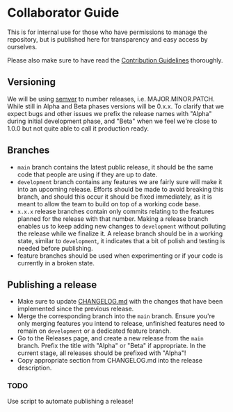 # Collaborator Guide

This is for internal use for those who have permissions to manage the repository, but is published here for transparency and easy access by ourselves.

Please also make sure to have read the [Contribution Guidelines](CONTRIBUTING.md) thoroughly.

## Versioning

We will be using [semver](https://semver.org/) to number releases, i.e. MAJOR.MINOR.PATCH. While still in Alpha and Beta phases versions will be 0.x.x. To clarify that we expect bugs and other issues we prefix the release names with "Alpha" during initial development phase, and "Beta" when we feel we're close to 1.0.0 but not quite able to call it production ready.

## Branches

- `main` branch contains the latest public release, it should be the same code that people are using if they are up to date.
- `development` branch contains any features we are fairly sure will make it into an upcoming release. Efforts should be made to avoid breaking this branch, and should this occur it should be fixed immediately, as it is meant to allow the team to build on top of a working code base.
- `x.x.x` release branches contain only commits relating to the features planned for the release with that number. Making a release branch enables us to keep adding new changes to `development` without polluting the release while we finalize it. A release branch should be in a working state, similar to `development`, it indicates that a bit of polish and testing is needed before publishing.
- feature branches should be used when experimenting or if your code is currently in a broken state.

## Publishing a release

- Make sure to update [CHANGELOG.md](CHANGELOG.md) with the changes that have been implemented since the previous release.
- Merge the corresponding branch into the `main` branch. Ensure you're only merging features you intend to release, unfinished features need to remain on `development` or a dedicated feature branch.
- Go to the Releases page, and create a new release from the `main` branch. Prefix the title with "Alpha" or "Beta" if appropriate. In the current stage, all releases should be prefixed with "Alpha"!
- Copy appropriate section from CHANGELOG.md into the release description.

### TODO

Use script to automate publishing a release!